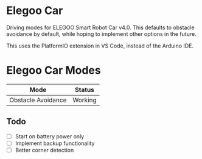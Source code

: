 # Elegoo Car

Driving modes for ELEGOO Smart Robot Car v4.0. This defaults to obstacle avoidance by default, while hoping to implement other options in the future.

This uses the PlatformIO extension in VS Code, instead of the Arduino IDE.

# Elegoo Car Modes

| Mode          | Status      |
| ------------------ | ----------- |
| Obstacle Avoidance |   Working   |


## Todo
- [ ] Start on battery power only
- [ ] Implement backup functionality
- [ ] Better corner detection